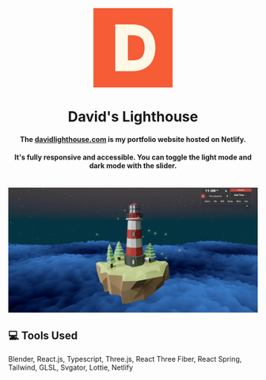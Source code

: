 <div align="center">
  <img src="public/android-chrome-512x512.png" alt="Logo" width="160" height="160">
  <h1 align="center">David's Lighthouse</h1>
  <h4 align="center">The <a href="https://davidlighthouse.com/"><ins>davidlighthouse.com</ins></a> is my portfolio website hosted on Netlify. </h4>
  <h4 align="center">It's fully responsive and accessible. You can toggle the light mode and dark mode with the slider.</h4>
  <br />
  <img src="public/images/work/portfolio.webp" alt="Portfolio hero page">
</div>

## :computer: Tools Used
Blender, React.js, Typescript, Three.js, React Three Fiber, React Spring, Tailwind, GLSL, Svgator, Lottie, Netlify
